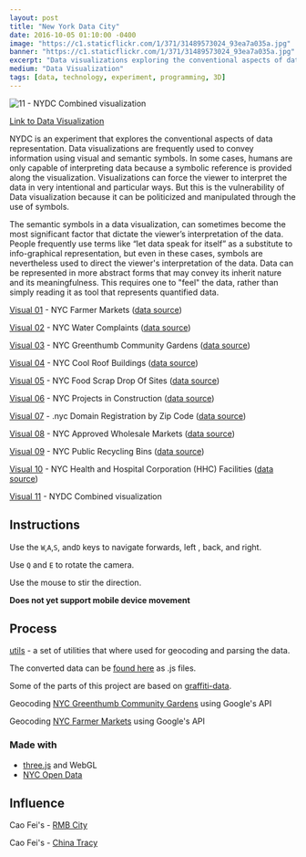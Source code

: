 ```yaml
---
layout: post
title: "New York Data City"
date: 2016-10-05 01:10:00 -0400
image: "https://c1.staticflickr.com/1/371/31489573024_93ea7a035a.jpg"
banner: "https://c1.staticflickr.com/1/371/31489573024_93ea7a035a.jpg"
excerpt: "Data visualizations exploring the conventional aspects of data representation using New York Open Data."
medium: "Data Visualization"
tags: [data, technology, experiment, programming, 3D]
---
```


![11 - NYDC Combined visualization](http://i.imgur.com/qU7KqxJ.png)

[Link to Data Visualization](http://mbrav.github.io/nydc/11/index.html)

NYDC is an experiment that explores the conventional aspects of data representation. Data visualizations are frequently used to convey information using visual and semantic symbols. In some cases, humans are only capable of interpreting data because a symbolic reference is provided along the visualization. Visualizations can force the viewer to interpret the data in very intentional and particular ways. But this is the vulnerability of Data visualization because it can be politicized and manipulated through the use of symbols.

The semantic symbols in a data visualization, can sometimes become the most significant factor that dictate the viewer’s interpretation of the data. People frequently use terms like “let data speak for itself” as a substitute to info-graphical representation, but even in these cases, symbols are nevertheless used to direct the viewer's interpretation of the data. Data can be represented in more abstract forms that may convey its inherit nature and its meaningfulness. This requires one to "feel" the data, rather than simply reading it as tool that represents quantified data.

 [Visual 01](https://mbrav.github.io/nydc/01/index.html) - NYC Farmer Markets ([data source](https://data.cityofnewyork.us/Health/New-York-City-Farmers-Markets/j8gx-kc43/data))

[Visual 02](https://mbrav.github.io/nydc/02/index.html) - NYC Water Complaints ([data source](https://data.cityofnewyork.us/Environment/Water-Quality-complaints/qfe3-6dkn/data))

[Visual 03](https://mbrav.github.io/nydc/03/index.html) - NYC Greenthumb Community Gardens ([data source](https://data.cityofnewyork.us/Environment/NYC-Greenthumb-Community-Gardens/ajxm-kzmj))

[Visual 04](https://mbrav.github.io/nydc/04/index.html) - NYC Cool Roof Buildings ([data source](https://data.cityofnewyork.us/Environment/NYC-Cool-Roofs-Buildings/uuxn-wzxe/data))

[Visual 05](https://mbrav.github.io/nydc/05/index.html) - NYC Food Scrap Drop Of Sites ([data source](https://data.cityofnewyork.us/Environment/Food-Scrap-Drop-Off-Sites/rmmq-46n5/data))

[Visual 06](https://mbrav.github.io/nydc/06/index.html) - NYC Projects in Construction ([data source](https://nycopendata.socrata.com/Housing-Development/Projects-in-Construction-Map/dzgh-ja44/data))

[Visual 07](https://mbrav.github.io/nydc/07/index.html) - .nyc Domain Registration by Zip Code ([data source](https://data.cityofnewyork.us/Business/-nyc-Domain-Registrations-by-Zip-Code/ymvu-4x4s/data))

[Visual 08](https://mbrav.github.io/nydc/08/index.html) - NYC Approved Wholesale Markets ([data source](https://data.cityofnewyork.us/Business/Approved-registrants-in-the-wholesale-markets/sapz-4gsi))

[Visual 09](https://mbrav.github.io/nydc/09/index.html) - NYC Public Recycling Bins ([data source](https://data.cityofnewyork.us/Environment/Public-Recycling-Bins/sxx4-xhzg/data))

[Visual 10](https://mbrav.github.io/nydc/10/index.html) - NYC Health and Hospital Corporation (HHC) Facilities ([data source](https://data.cityofnewyork.us/Health/NYC-Health-and-Hospitals-Corporation-Facilities/ymhw-9cz9/data))

[Visual 11](https://mbrav.github.io/nydc/11/index.html) - NYDC Combined visualization

## Instructions

Use the ```W```,```A```,```S```, and```D``` keys to navigate forwards, left , back, and right.

Use ```Q``` and ```E``` to rotate the camera.

Use the mouse to stir the direction.

**Does not yet support mobile device movement**  

## Process

[utils](https://github.com/mbrav/nydc/tree/master/utils) - a set of utilities that where used for geocoding and parsing the data.

The converted data can be [found here](https://github.com/mbrav/nydc/tree/master/data) as .js files.

Some of the parts of this project are based on [graffiti-data](https://github.com/mbrav/nydc/tree/master/graffiti).

Geocoding [NYC Greenthumb Community Gardens](https://youtu.be/WlM96wBV5nU) using Google's API

Geocoding [NYC Farmer Markets](https://youtu.be/byGIZ4QIHOM) using Google's API

### Made with

* [three.js](https://threejs.org/) and WebGL
* [NYC Open Data](https://nycopendata.socrata.com/)

## Influence

Cao Fei's - [RMB City](https://www.youtube.com/watch?v=9MhfATPZA0g)

Cao Fei's - [China Tracy](https://www.youtube.com/watch?v=5vcR7OkzHkI)
